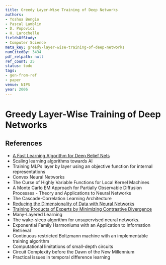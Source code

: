 ```yaml
---
title: Greedy Layer-Wise Training of Deep Networks
authors:
- Yoshua Bengio
- Pascal Lamblin
- D. Popovici
- H. Larochelle
fieldsOfStudy:
- Computer Science
meta_key: greedy-layer-wise-training-of-deep-networks
numCitedBy: 3434
pdf_relpath: null
ref_count: 25
status: todo
tags:
- gen-from-ref
- paper
venue: NIPS
year: 2006
---
```


# Greedy Layer-Wise Training of Deep Networks

## References

- [A Fast Learning Algorithm for Deep Belief Nets](./a-fast-learning-algorithm-for-deep-belief-nets.md)
- Scaling learning algorithms towards AI
- Training MLPs layer by layer using an objective function for internal representations
- Convex Neural Networks
- The Curse of Highly Variable Functions for Local Kernel Machines
- A Monte Carlo EM Approach for Partially Observable Diffusion Processes - Theory and Applications to Neural Networks
- The Cascade-Correlation Learning Architecture
- [Reducing the Dimensionality of Data with Neural Networks](./reducing-the-dimensionality-of-data-with-neural-networks.md)
- [Training Products of Experts by Minimizing Contrastive Divergence](./training-products-of-experts-by-minimizing-contrastive-divergence.md)
- Many-Layered Learning
- The wake-sleep algorithm for unsupervised neural networks.
- Exponential Family Harmoniums with an Application to Information Retrieval
- Continuous restricted Boltzmann machine with an implementable training algorithm
- Computational limitations of small-depth circuits
- Circuit Complexity before the Dawn of the New Millennium
- Practical issues in temporal difference learning
